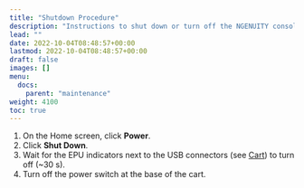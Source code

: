 ```yaml
---
title: "Shutdown Procedure"
description: "Instructions to shut down or turn off the NGENUITY console."
lead: ""
date: 2022-10-04T08:48:57+00:00
lastmod: 2022-10-04T08:48:57+00:00
draft: false
images: []
menu:
  docs:
    parent: "maintenance"
weight: 4100
toc: true
---
```


1. On the Home screen, click **Power**.
2. Click **Shut Down**.
3. Wait for the EPU indicators next to the USB connectors (see [Cart](../../system_information/components#cart)) to turn off (~30 s).
4. Turn off the power switch at the base of the cart.
